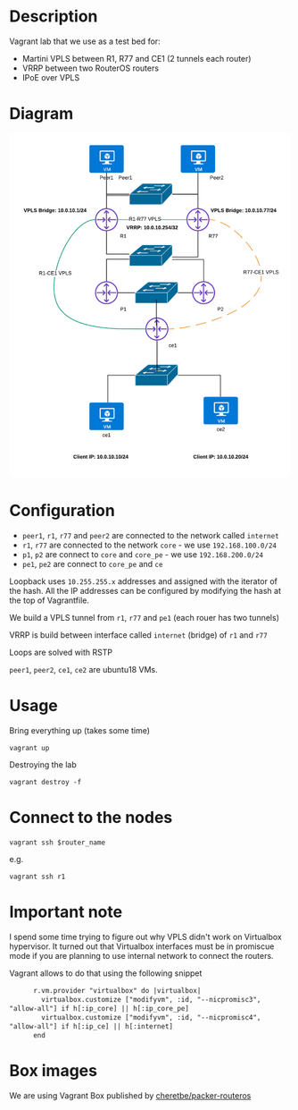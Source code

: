 # Description

Vagrant lab that we use as a test bed for:

* Martini VPLS between R1, R77 and CE1 (2 tunnels each router)
* VRRP between two RouterOS routers
* IPoE over VPLS

# Diagram


![alt text](https://github.com/logingood/mikrotik-vagrant-vpls-vrrp/blob/master/diagram.png "VRRP and VPLS on virtual mikrotiks")


# Configuration


* `peer1`, `r1`, `r77` and `peer2` are connected to the network called `internet`
* `r1`, `r77` are connected to the network `core` - we use `192.168.100.0/24`
* `p1`, `p2` are connect to `core` and `core_pe` - we use `192.168.200.0/24`
* `pe1`, `pe2` are connect to `core_pe` and `ce`

Loopback uses `10.255.255.x` addresses and assigned with the iterator of the hash.
All the IP addresses can be configured by modifying the hash at the top of Vagrantfile.

We build a VPLS tunnel from `r1`, `r77` and  `pe1` (each rouer has two tunnels)

VRRP is build between interface called `internet` (bridge) of `r1` and `r77`

Loops are solved with RSTP

`peer1`, `peer2`, `ce1`, `ce2` are ubuntu18 VMs.

# Usage

Bring everything up (takes some time)

```
vagrant up
```

Destroying the lab

```
vagrant destroy -f
```

# Connect to the nodes

```
vagrant ssh $router_name
```

e.g.

```
vagrant ssh r1
```

# Important note

I spend some time trying to figure out why VPLS didn't work on Virtualbox
hypervisor. It turned out that Virtualbox interfaces must be in promiscue mode
if you are planning to use internal network to connect the routers.

Vagrant allows to do that using the following snippet

```
      r.vm.provider "virtualbox" do |virtualbox|
        virtualbox.customize ["modifyvm", :id, "--nicpromisc3", "allow-all"] if h[:ip_core] || h[:ip_core_pe]
        virtualbox.customize ["modifyvm", :id, "--nicpromisc4", "allow-all"] if h[:ip_ce] || h[:internet]
      end
```

# Box images

We are using Vagrant Box published by
[cheretbe/packer-routeros](https://github.com/cheretbe/packer-routeros)
